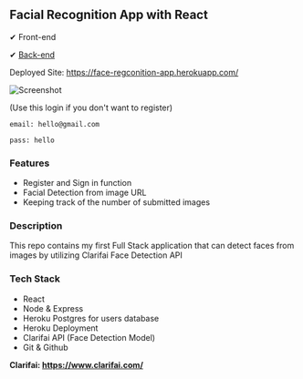 ## Facial Recognition App with React

✔ Front-end

✔ [Back-end](https://github.com/nuggetnchill/face-app-api)


Deployed Site: https://face-regconition-app.herokuapp.com/

![Screenshot](https://media3.giphy.com/media/lly8nGVYgYPSTZwNMx/giphy.gif)



(Use this login if you don't want to register)

`email: hello@gmail.com`

`pass: hello`

### **Features**

- Register and Sign in function
- Facial Detection from image URL
- Keeping track of the number of submitted images

### **Description**

This repo contains my first Full Stack application that can detect faces from images by utilizing Clarifai Face Detection API

### **Tech Stack**

- React
- Node & Express
- Heroku Postgres for users database
- Heroku Deployment
- Clarifai API (Face Detection Model)
- Git & Github


**Clarifai: https://www.clarifai.com/**
